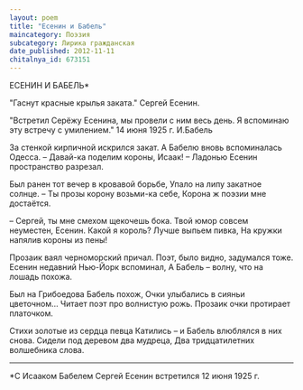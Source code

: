 ```yaml
---
layout: poem
title: "Есенин и Бабель"
maincategory: Поэзия
subcategory: Лирика гражданская
date_published: 2012-11-11
chitalnya_id: 673151
---
```




ЕСЕНИН И БАБЕЛЬ\*

"Гаснут красные крылья заката."
Сергей Есенин.

"Встретил Серёжу Есенина, мы провели с ним
весь день. Я вспоминаю эту встречу с умилением."
14 июня 1925 г.
И.Бабель

За стенкой кирпичной искрился закат.
А Бабелю вновь вспоминалась Одесса.
– Давай-ка поделим короны, Исаак! –
Ладонью Есенин пространство разрезал.

Был ранен тот вечер в кровавой борьбе,
Упало на липу закатное солнце.
– Ты прозы корону возьми-ка себе,
Корона ж поэзии мне достаётся.

– Сергей, ты мне смехом щекочешь бока.
Твой юмор совсем неуместен, Есенин.
Какой я король? Лучше выпьем пивка,
На кружки напялив короны из пены!

Прозаик ваял черноморский причал.
Поэт, было видно, задумался тоже.
Есенин недавний Нью-Йорк вспоминал,
А Бабель – волну, что на лошадь похожа.

Был на Грибоедова Бабель похож,
Очки улыбались в сияньи цветочном...
Читает поэт про волнистую рожь.
Прозаик очки протирает платочком.

Стихи золотые из сердца певца
Катились – и Бабель влюблялся в них снова.
Сидели под деревом два мудреца,
Два тридцатилетних волшебника слова.
_______________________________
\*С Исааком Бабелем Сергей Есенин встретился 12 июня 1925 г.






